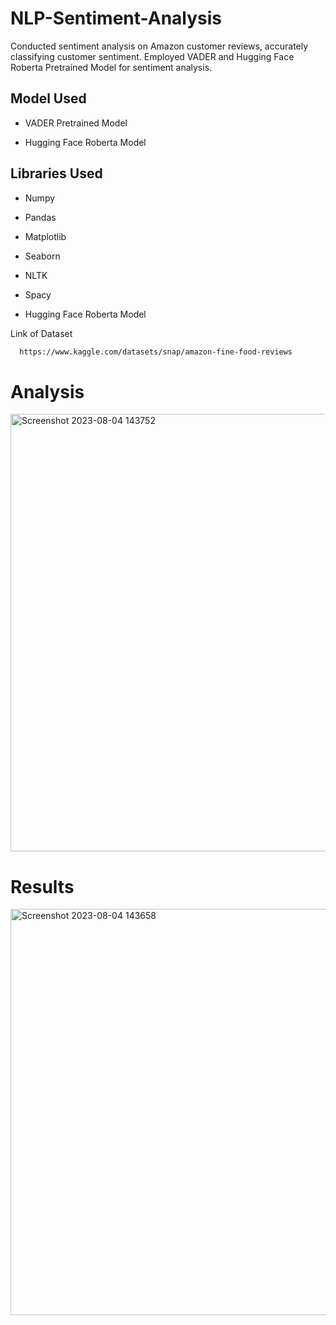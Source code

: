 # NLP-Sentiment-Analysis
Conducted sentiment analysis on Amazon customer reviews, accurately classifying customer sentiment. Employed VADER and Hugging Face Roberta Pretrained Model for sentiment analysis.


## Model Used

- VADER Pretrained Model

- Hugging Face Roberta Model


## Libraries Used

- Numpy

- Pandas

- Matplotlib

- Seaborn

- NLTK

- Spacy

- Hugging Face Roberta Model


Link of Dataset

```bash
  https://www.kaggle.com/datasets/snap/amazon-fine-food-reviews

```


# Analysis 

<img width="700" alt="Screenshot 2023-08-04 143752" src="https://github.com/Nikhil-AKA-nick/NLP-Sentiment-Analysis/assets/88368708/2b4bcc2c-d5ba-4ec3-9da9-b62ef02ccfad">


# Results

<img width="650" alt="Screenshot 2023-08-04 143658" src="https://github.com/Nikhil-AKA-nick/NLP-Sentiment-Analysis/assets/88368708/976a2730-d958-4eec-8bbe-75a4e9b4fdff">


